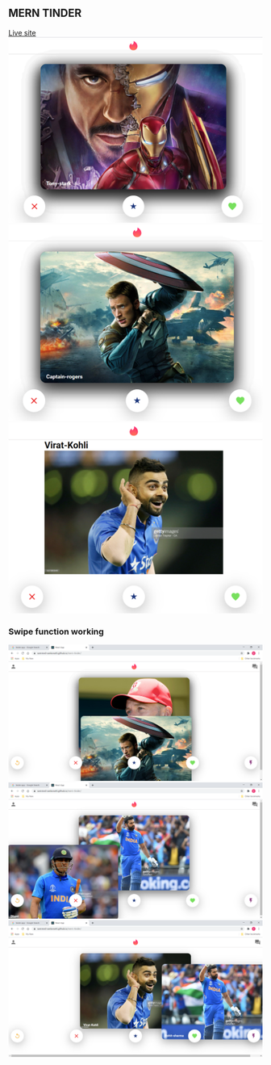 <h2> MERN TINDER </h2>
<a href="https://sammed-sankonatti.github.io/mern-tinder/" alt=" "> Live site </a>

<img src="./src/images/tony.png" alt="image" />
<img src="./src/images/cap.png" alt="image" />
<img src="./src/images/virat2.png" alt="image" />
<h3> Swipe function working </h3>
<img src="./src/images/cap-ab.png" alt="image" />
<img src="./src/images/dhoni-rohit.png" alt="image" />
<img src="./src/images/kohli-rohit.png" alt="image" />

